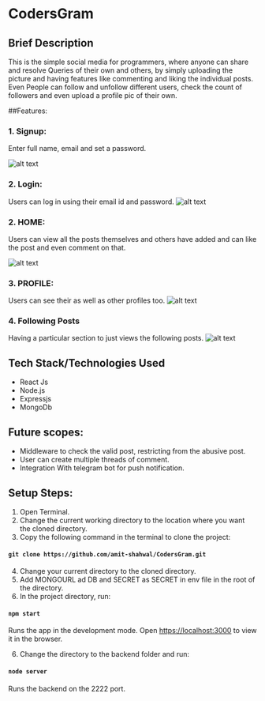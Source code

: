 # CodersGram

## Brief Description
This is the simple social media for programmers, where anyone can share and resolve Queries of their own and others, by simply uploading the picture and having features like commenting and liking the individual posts. Even People can follow and unfollow different users, check the count of followers and even upload a profile pic of their own. 

##Features:
### 1. Signup: 
Enter full name, email and set a password.

![alt text](https://i.ibb.co/FXr8LFt/LOGIN.jpg)

### 2. Login: 
Users can log in using their email id and password.
![alt text](https://i.ibb.co/Yt1scs6/SIGNUP.jpg)

### 2. HOME: 
Users can view all the posts themselves and others have added and can like the post and even comment on that.

![alt text](https://i.ibb.co/vHjwGv3/HOMEPAGE.jpg)

### 3. PROFILE:
Users can see their as well as other profiles too.
![alt text](https://i.ibb.co/nL6m8vR/profile.jpg)

### 4. Following Posts
Having a particular section to just views the following posts.
![alt text](https://i.ibb.co/yYVbRnx/following.jpg)

## Tech Stack/Technologies Used
* React Js
* Node.js
* Expressjs
* MongoDb

## Future scopes:
* Middleware to check the valid post, restricting from the abusive post.
* User can create multiple threads of comment.
* Integration With telegram bot for push notification.

## Setup Steps:
1. Open Terminal.
2. Change the current working directory to the location where you want the cloned directory.
3. Copy the following command in the terminal to clone the project:
#### `git clone https://github.com/amit-shahwal/CodersGram.git`
4. Change your current directory to the cloned directory.
6. Add MONGOURL ad DB and SECRET as SECRET in env file in the root of the directory.
7. In the project directory, run:
#### `npm start`
Runs the app in the development mode.
Open [https://localhost:3000](https://localhost:3000) to view it in the browser.

6. Change the directory to the backend folder and run:
#### `node server`
Runs the backend on the 2222 port.
